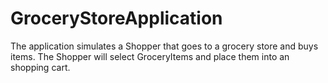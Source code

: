 # GroceryStoreApplication

The application simulates a Shopper that goes to a grocery store and buys items. The Shopper will select GroceryItems and place them into an shopping cart.
